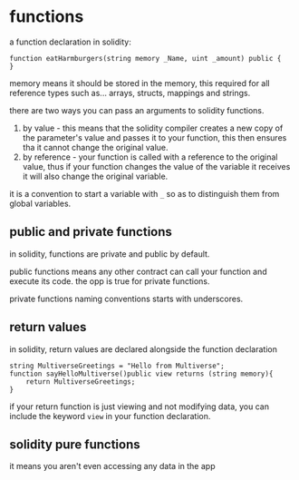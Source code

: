 # functions

a function declaration in solidity:

```solidity
function eatHarmburgers(string memory _Name, uint _amount) public {
}
```

memory means it should be stored in the memory, this required for all reference types such as... arrays, structs, mappings and strings.

there are two ways you can pass an arguments to solidity functions.

1. by value - this means that the solidity compiler creates a new copy of the parameter's value and passes it to your function, this then ensures tha it cannot change the original value.
2. by reference - your function is called with a reference to the original value, thus if your function changes the value of the variable it receives it will also change the original variable.

it is a convention to start a variable with `_` so as to distinguish them from global variables.

## public and private functions

in solidity, functions are private and public by default.

public functions means any other contract can call your function and execute its code. the opp is true for private functions.

private functions naming conventions starts with underscores.

## return values

in solidity, return values are declared alongside the function declaration

```solidity
string MultiverseGreetings = "Hello from Multiverse";
function sayHelloMultiverse()public view returns (string memory){
    return MultiverseGreetings;
}
```

if your return function is just viewing and not modifying data, you can include the keyword `view` in your function declaration.

## solidity pure functions

it means you aren't even accessing any data in the app
